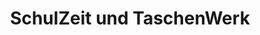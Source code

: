 ---
title: "SchulZeit und TaschenWerk"
url: /bad-hersfeld/schulzeit-und-taschenwerk/
shop: Taschen & Koffer
---